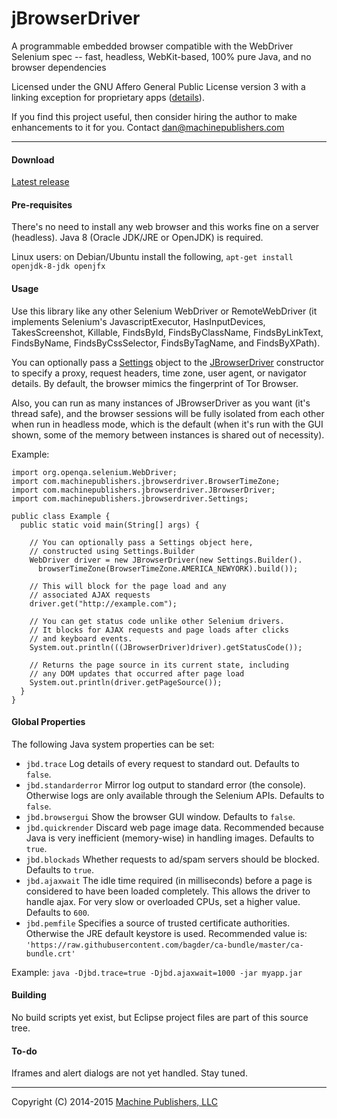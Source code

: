 # jBrowserDriver
A programmable embedded browser compatible with the WebDriver Selenium spec -- fast, headless, WebKit-based, 100% pure Java, and no browser dependencies

Licensed under the GNU Affero General Public License version 3 with a linking exception for proprietary apps ([details](https://raw.githubusercontent.com/MachinePublishers/jBrowserDriver/master/LICENSE)).

If you find this project useful, then consider hiring the author to make enhancements to it for you. Contact dan@machinepublishers.com

- - -

#### Download
[Latest release](https://github.com/MachinePublishers/jBrowserDriver/releases/latest)

#### Pre-requisites
There's no need to install any web browser and this works fine on a server (headless). Java 8 (Oracle JDK/JRE or OpenJDK) is required.

Linux users: on Debian/Ubuntu install the following, `apt-get install openjdk-8-jdk openjfx`

#### Usage
Use this library like any other Selenium WebDriver or RemoteWebDriver (it implements Selenium's JavascriptExecutor, HasInputDevices, TakesScreenshot, Killable, FindsById, FindsByClassName, FindsByLinkText, FindsByName, FindsByCssSelector, FindsByTagName, and FindsByXPath).

You can optionally pass a [Settings](https://github.com/MachinePublishers/jBrowserDriver/blob/master/browser/src/com/machinepublishers/jbrowserdriver/Settings.java#L196) object to the [JBrowserDriver](https://github.com/MachinePublishers/jBrowserDriver/blob/master/browser/src/com/machinepublishers/jbrowserdriver/JBrowserDriver.java#L100) constructor to specify a proxy, request headers, time zone, user agent, or navigator details. By default, the browser mimics the fingerprint of Tor Browser.

Also, you can run as many instances of JBrowserDriver as you want (it's thread safe), and the browser sessions will be fully isolated from each other when run in headless mode, which is the default (when it's run with the GUI shown, some of the memory between instances is shared out of necessity).

Example:

    import org.openqa.selenium.WebDriver;
    import com.machinepublishers.jbrowserdriver.BrowserTimeZone;
    import com.machinepublishers.jbrowserdriver.JBrowserDriver;
    import com.machinepublishers.jbrowserdriver.Settings;
    
    public class Example {
      public static void main(String[] args) {

        // You can optionally pass a Settings object here,
        // constructed using Settings.Builder
        WebDriver driver = new JBrowserDriver(new Settings.Builder().
          browserTimeZone(BrowserTimeZone.AMERICA_NEWYORK).build());

        // This will block for the page load and any
        // associated AJAX requests
        driver.get("http://example.com");

        // You can get status code unlike other Selenium drivers.
        // It blocks for AJAX requests and page loads after clicks 
        // and keyboard events.
        System.out.println(((JBrowserDriver)driver).getStatusCode());

        // Returns the page source in its current state, including
        // any DOM updates that occurred after page load
        System.out.println(driver.getPageSource());
      }
    }
    

#### Global Properties
The following Java system properties can be set:
* `jbd.trace` Log details of every request to standard out. Defaults to `false`.
* `jbd.standarderror` Mirror log output to standard error (the console). Otherwise logs are only available through the Selenium APIs. Defaults to `false`.
* `jbd.browsergui` Show the browser GUI window. Defaults to `false`.
* `jbd.quickrender` Discard web page image data. Recommended because Java is very inefficient (memory-wise) in handling images. Defaults to `true`.
* `jbd.blockads` Whether requests to ad/spam servers should be blocked. Defaults to `true`.
* `jbd.ajaxwait` The idle time required (in milliseconds) before a page is considered to have been loaded completely. This allows the driver to handle ajax. For very slow or overloaded CPUs, set a higher value. Defaults to `600`.
* `jbd.pemfile` Specifies a source of trusted certificate authorities. Otherwise the JRE default keystore is used. Recommended value is: `'https://raw.githubusercontent.com/bagder/ca-bundle/master/ca-bundle.crt'`

Example: `java -Djbd.trace=true -Djbd.ajaxwait=1000 -jar myapp.jar`

#### Building
No build scripts yet exist, but Eclipse project files are part of this source tree.

#### To-do
Iframes and alert dialogs are not yet handled. Stay tuned.

- - -

Copyright (C) 2014-2015 [Machine Publishers, LLC](https://machinepublishers.com)
